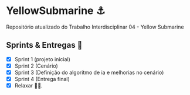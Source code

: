 # YellowSubmarine :anchor:
Repositório atualizado do Trabalho Interdisciplinar 04 - Yellow Submarine

## Sprints & Entregas 🚀
 - [x] Sprint 1 (projeto inicial)
 - [x] Sprint 2 (Cenário)
 - [x] Sprint 3 (Definição do algoritmo de ia e melhorias no cenário)
 - [x] Sprint 4 (Entrega final)
 - [x] Relaxar 💆‍♂️.
